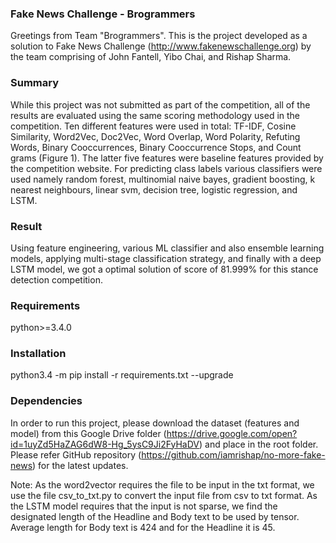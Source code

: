 ###  Fake News Challenge - Brogrammers  ###

Greetings from Team "Brogrammers". This is the project developed as a solution to Fake News Challenge (http://www.fakenewschallenge.org) by the team comprising of John Fantell, Yibo Chai, and Rishap Sharma.


###  Summary  ###

While this project was not submitted as part of the competition, all of the results are evaluated using the same scoring methodology used in the competition. Ten different features were used in total: TF-IDF, Cosine Similarity, Word2Vec, Doc2Vec, Word Overlap, Word Polarity, Refuting Words, Binary Cooccurrences, Binary Cooccurrence Stops, and Count grams (Figure 1). The latter five features were baseline features provided by the competition website. For predicting class labels various classifiers were used namely random forest, multinomial naive bayes, gradient boosting, k nearest neighbours, linear svm, decision tree, logistic regression, and LSTM.

###  Result  ###

Using feature engineering, various ML classifier and also ensemble learning models, applying multi-stage classification strategy, and finally with a deep LSTM model, we got a optimal solution of score of 81.999% for this stance detection competition.


###  Requirements   ###

python>=3.4.0


###  Installation   ###

python3.4 -m pip install -r requirements.txt --upgrade


###  Dependencies   ###

In order to run this project, please download the dataset (features and model) from this Google Drive folder (https://drive.google.com/open?id=1uyZd5HaZAG6dW8-Hg_5ysC9Ji2FyHaDV) and place in the root folder. Please refer GitHub repository (https://github.com/iamrishap/no-more-fake-news) for the latest updates.

Note: As the word2vector requires the file to be input in the txt format, we use the file csv_to_txt.py to convert the input file from csv to txt format. As the LSTM model requires that the input is not sparse, we find the designated length of the Headline and Body text to be used by tensor. Average length for Body text is 424 and for the Headline it is 45.

